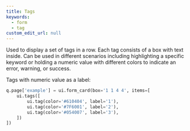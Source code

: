 ```yaml
---
title: Tags
keywords:
  - form
  - tag
custom_edit_url: null
---
```


Used to display a set of tags in a row. Each tag consists of a box with text inside.
Can be used in different scenarios including highlighting a specific keyword or holding a numeric value with different colors to indicate an error, warning, or success.

Tags with numeric value as a label:

```py
q.page['example'] = ui.form_card(box='1 1 4 4', items=[
    ui.tags([
        ui.tag(color='#610404', label='1'),
        ui.tag(color='#7F6001', label='2'),
        ui.tag(color='#054007', label='3'),
    ])
])
```
